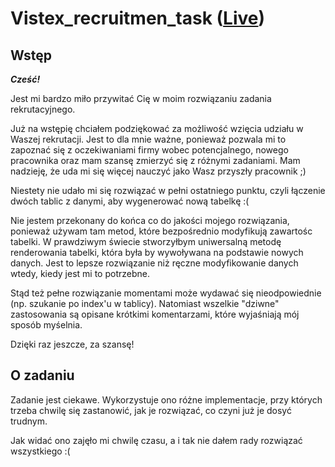 # Vistex_recruitmen_task ([Live](https://lighthearted-puppy-63b493.netlify.app/))

## Wstęp

***Cześć!***

Jest mi bardzo miło przywitać Cię w moim rozwiązaniu zadania rekrutacyjnego.

Już na wstępię chciałem podziękować za możliwość wzięcia udziału w Waszej rekrutacji. Jest to dla mnie ważne, ponieważ pozwala mi to zapoznać się z oczekiwaniami firmy wobec potencjalnego, nowego pracownika oraz mam szansę zmierzyć się z różnymi zadaniami. Mam nadzieję, że uda mi się więcej nauczyć jako Wasz przyszły pracownik ;)

Niestety nie udało mi się rozwiązać w pełni ostatniego punktu, czyli łączenie dwóch tablic z danymi, aby wygenerować nową tabelkę :(

Nie jestem przekonany do końca co do jakości mojego rozwiązania, ponieważ używam tam metod, które bezpośrednio modyfikują zawartośc tabelki. W prawdziwym świecie stworzyłbym uniwersalną metodę renderowania tabelki, która była by wywoływana na podstawie nowych danych. Jest to lepsze rozwiązanie niż ręczne modyfikowanie danych wtedy, kiedy jest mi to potrzebne.

Stąd też pełne rozwiązanie momentami może wydawać się nieodpowiednie (np. szukanie po index'u w tablicy). Natomiast wszelkie "dziwne" zastosowania są opisane krótkimi komentarzami, które wyjaśniają mój sposób myśelnia.

Dzięki raz jeszcze, za szansę!

## O zadaniu

Zadanie jest ciekawe. Wykorzystuje ono różne implementacje, przy których trzeba chwilę się zastanowić, jak je rozwiązać, co czyni już je dosyć trudnym. 

Jak widać ono zajęło mi chwilę czasu, a i tak nie dałem rady rozwiązać wszystkiego :(

